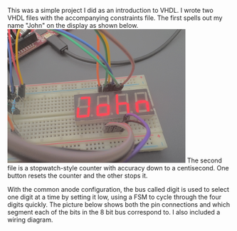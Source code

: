 This was a simple project I did as an introduction to VHDL. I wrote two VHDL files with the accompanying constraints file. 
The first spells out my name "John" on the display as shown below.
<img src="John.jpg" alt="Example Image" width="400"/>
The second file is a stopwatch-style counter with accuracy down to a centisecond. One button resets the counter and the other stops it.

With the common anode configuration, the bus called digit is used to select one digit at a time by setting it low, using a FSM to cycle through the four digits quickly.
The picture below shows both the pin connections and which segment each of the bits in the 8 bit bus correspond to. I also included a wiring diagram.
